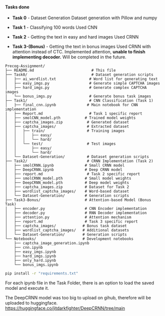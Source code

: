 
#### **Tasks done** 
- **Task 0** - Dataset Generation
  Dataset generation with Pillow and numpy

- **Task 1** - Classifying 100 words
  Used CNN

- **Task 2** - Getting the text in easy and hard images
  Used CRNN

- **Task 3-(Bonus)** - Getting the text in bonus images
  Used CRNN with attention instead of CTC. Implemented attention, **unable to finish implementing decoder.** Will be completed in the future.


```
Precog-Assignment/
├── README.md                          # This file
├── Task0/                             # Dataset generation scripts
│   ├── ai_wordlist.txt               # Word list for generating text
│   ├── easy_imgs.py                  # Generate simple CAPTCHA images
│   ├── hard_imgs.py                  # Generate complex CAPTCHA images
│   └── bonus_imgs.py                 # Generate bonus task images
├── Task1/                            # CNN Classification (Task 1)
│   ├── final_cnn.ipynb              # Main notebook for CNN implementation
│   ├── Report.md                     # Task 1 specific report
│   ├── smolCNN_model.pth           # Trained model weights
│   ├── captcha_images.zip           # Generated dataset
│   ├── captcha_images/              # Extracted dataset
│   │   ├── train/                   # Training images
│   │   │   ├── easy/
│   │   │   └── hard/
│   │   └── test/                    # Test images
│   │       ├── easy/
│   │       └── hard/
│   └── Dataset-Generation/          # Dataset generation scripts
├── Task2/                           # CRNN Implementation (Task 2)
│   ├── smolCRNN.ipynb              # Small CRNN model
│   ├── DeepCRNN.ipynb              # Deep CRNN model
│   ├── report.md                    # Task 2 specific report
│   ├── smolCRNN_model.pth          # Small model weights
│   ├── DeepCRNN_model.pth          # Deep model weights
│   ├── captcha_images.zip          # Dataset for Task 2
│   ├── wordlist_captcha_images/    # Word-based dataset
│   └── Dataset-Generation/         # Generation scripts
├── Task3-Bonus/                    # Attention-based Model (Bonus Task)
│   ├── encoder.py                  # CNN Encoder implementation
│   ├── decoder.py                  # RNN Decoder implementation
│   ├── attention.py                # Attention mechanism
│   ├── report.md                   # Task 3 specific report
│   ├── captcha_images/            # Bonus task dataset
│   ├── wordlist_captcha_images/   # Additional datasets
│   └── Dataset-Generation/        # Generation scripts
└── Notebooks/                     # Development notebooks
    ├── captcha_image_generation.ipynb
    ├── cnn.ipynb
    ├── easy_imgs.ipynb
    ├── hard_imgs.ipynb
    ├── only_hard.ipynb
    └── bonus_imgs.ipynb
```

```bash
pip install -r "requirements.txt"
```

For each ipynb file in the Task Folder, there is an option to load the saved model and execute it.

The DeepCRNN model was too big to upload on gihub, therefore will be uploaded to huggingface.
https://huggingface.co/jitdarkfighter/DeepCRNN/tree/main

